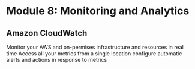 # Module 8: Monitoring and Analytics

## Amazon CloudWatch

Monitor your AWS and on-permises infrastructure and resources in real time 
Access all your metrics from a single location
configure automatic alerts and actions in response to metrics